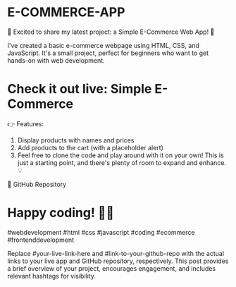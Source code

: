 # E-COMMERCE-APP 

🚀 Excited to share my latest project: a Simple E-Commerce Web App! 🛒

I've created a basic e-commerce webpage using HTML, CSS, and JavaScript. It's a small project, perfect for beginners who want to get hands-on with web development.

# Check it out live: Simple E-Commerce

👉 Features:

1. Display products with names and prices
2. Add products to the cart (with a placeholder alert)
3. Feel free to clone the code and play around with it on your own! This is just a starting point, and there's plenty of room to expand and enhance. 💡

🔗 GitHub Repository

# Happy coding! 🚀✨

#webdevelopment #html #css #javascript #coding #ecommerce #frontenddevelopment

Replace #your-live-link-here and #link-to-your-github-repo with the actual links to your live app and GitHub repository, respectively. This post provides a brief overview of your project, encourages engagement, and includes relevant hashtags for visibility.
